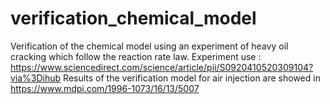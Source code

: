 # verification_chemical_model
Verification of the chemical model using an experiment of heavy oil cracking which follow the reaction rate law.
Experiment use : https://www.sciencedirect.com/science/article/pii/S0920410520309104?via%3Dihub
Results of the verification model for air injection are showed in https://www.mdpi.com/1996-1073/16/13/5007
